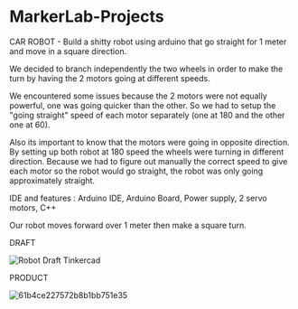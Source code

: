 # MarkerLab-Projects
CAR ROBOT - Build a shitty robot using arduino that go straight for 1 meter and move in a square direction.

We decided to branch independently the two wheels in order to make the turn by having the 2 motors going at different speeds.

We encountered some issues because the 2 motors were not equally powerful, one was going quicker than the other. So we had to setup the "going straight" speed of each motor separately (one at 180 and the other one at 60).

Also its important to know that the motors were going in opposite direction. By setting up both robot at 180 speed the wheels were turning in different direction. Because we had to figure out manually the correct speed to give each motor so the robot would go straight, the robot was only going approximately straight.

IDE and features : Arduino IDE, Arduino Board, Power supply, 2 servo motors, C++

Our robot moves forward over 1 meter then make a square turn.



DRAFT

![Robot Draft Tinkercad](https://user-images.githubusercontent.com/90681327/145722127-2c9cb010-067e-45e7-86a7-fa11806fc002.png)


PRODUCT

![61b4ce227572b8b1bb751e35](https://user-images.githubusercontent.com/90681327/145722231-77433d30-2434-47d1-abad-126beeda9f60.PNG)
